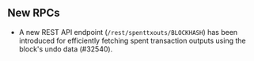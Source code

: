 New RPCs
--------

- A new REST API endpoint (`/rest/spenttxouts/BLOCKHASH`) has been introduced for
  efficiently fetching spent transaction outputs using the block's undo data (#32540).
